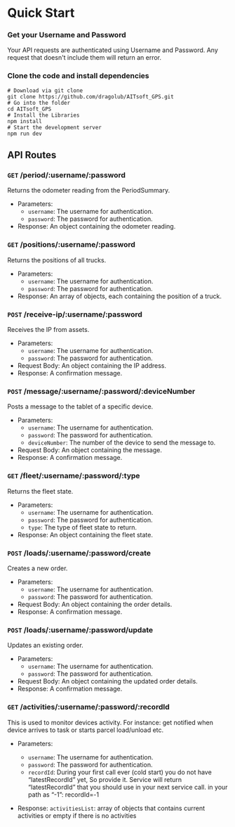 # Quick Start

### Get your Username and Password

Your API requests are authenticated using Username and Password. Any request that doesn't include them will return an error.

### Clone the code and install dependencies

```shell
# Download via git clone
git clone https://github.com/dragolub/AITsoft_GPS.git
# Go into the folder
cd AITsoft_GPS
# Install the Libraries
npm install
# Start the development server
npm run dev
```

## API Routes

### `GET` /period/:username/:password

Returns the odometer reading from the PeriodSummary.

- Parameters:
  - `username`: The username for authentication.
  - `password`: The password for authentication.
- Response: An object containing the odometer reading.

### `GET` /positions/:username/:password

Returns the positions of all trucks.

- Parameters:
  - `username`: The username for authentication.
  - `password`: The password for authentication.
- Response: An array of objects, each containing the position of a truck.

### `POST` /receive-ip/:username/:password

Receives the IP from assets.

- Parameters:
  - `username`: The username for authentication.
  - `password`: The password for authentication.
- Request Body: An object containing the IP address.
- Response: A confirmation message.

### `POST` /message/:username/:password/:deviceNumber

Posts a message to the tablet of a specific device.

- Parameters:
  - `username`: The username for authentication.
  - `password`: The password for authentication.
  - `deviceNumber`: The number of the device to send the message to.
- Request Body: An object containing the message.
- Response: A confirmation message.

### `GET` /fleet/:username/:password/:type

Returns the fleet state.

- Parameters:
  - `username`: The username for authentication.
  - `password`: The password for authentication.
  - `type`: The type of fleet state to return.
- Response: An object containing the fleet state.

### `POST` /loads/:username/:password/create

Creates a new order.

- Parameters:
  - `username`: The username for authentication.
  - `password`: The password for authentication.
- Request Body: An object containing the order details.
- Response: A confirmation message.

### `POST` /loads/:username/:password/update

Updates an existing order.

- Parameters:
  - `username`: The username for authentication.
  - `password`: The password for authentication.
- Request Body: An object containing the updated order details.
- Response: A confirmation message.

### `GET` /activities/:username/:password/:recordId

This is used to monitor devices activity. For instance: get notified when device arrives to
task or starts parcel load/unload etc.

- Parameters:

  - `username`: The username for authentication.
  - `password`: The password for authentication.
  - `recordId`: During your first call ever (cold start) you do not have “latestRecordId” yet, So provide it. Service will return “latestRecordId” that you should use in your next service call.
    in your path as “-1”: recordId=-1

- Response: `activitiesList`: array of objects that contains current activities or empty if there is no activities
